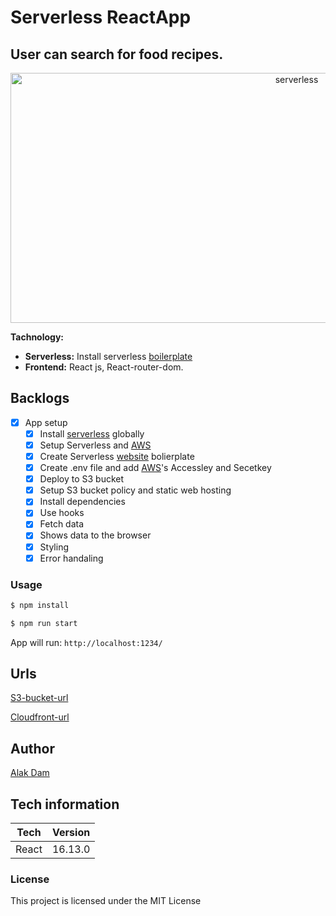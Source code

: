 # Serverless ReactApp

## User can search for food recipes.

<div style="text-align:center">
<img
    height="400"
    width="900"
    alt="serverless"
   src="https://s3.amazonaws.com/public.assets.serverless.com/images/readme_serverless_website.gif"
  />
</div>

**Tachnology:**

- **Serverless:** Install serverless [boilerplate](https://github.com/serverless-components/website)
- **Frontend:** React js, React-router-dom.

## Backlogs

- [x] App setup
  - [x] Install [serverless](https://serverless.com/) globally
  - [x] Setup Serverless and [AWS](https://aws.amazon.com/console/)
  - [x] Create Serverless [website](https://github.com/serverless-components/website) bolierplate
  - [x] Create .env file and add [AWS](https://aws.amazon.com/console/)'s Accessley and Secetkey
  - [x] Deploy to S3 bucket
  - [x] Setup S3 bucket policy and static web hosting
  - [x] Install dependencies
  - [x] Use hooks
  - [x] Fetch data
  - [x] Shows data to the browser
  - [x] Styling
  - [x] Error handaling

### Usage

```sh
$ npm install

$ npm run start

```

App will run: `http://localhost:1234/`

## Urls

[S3-bucket-url](http://website-x099s87.s3-website.us-east-1.amazonaws.com)

[Cloudfront-url](https://d33z1sfmvpcg85.cloudfront.net)

## Author

[Alak Dam](http://www.alakdam.com/)

## Tech information

| Tech  | Version |
| ----- | ------- |
| React | 16.13.0 |

### License

This project is licensed under the MIT License
